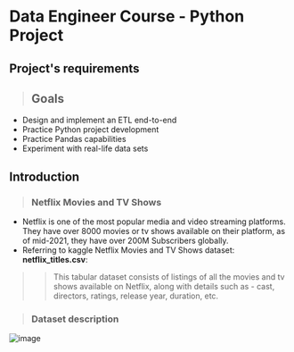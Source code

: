 # Data Engineer Course - Python Project

## Project's requirements
> ## Goals
* Design and implement an ETL end-to-end
* Practice Python project development
* Practice Pandas capabilities
* Experiment with real-life data sets

## Introduction

> ### Netflix Movies and TV Shows
* Netflix is one of the most popular media and video streaming platforms. They have over 8000 movies or tv shows available on their platform, as of mid-2021, they have over 200M Subscribers globally.
* Referring to kaggle Netflix Movies and TV Shows dataset: **netflix_titles.csv**:
>> This tabular dataset consists of listings of all the movies and tv shows available on Netflix, along with details such as - cast, directors, ratings, release year, duration, etc.

> ### Dataset description

![image](https://github.com/ereiss/data_engineer_python_project/assets/16428540/37acf65f-a78f-4d2c-b208-c0a9d55126bd)






